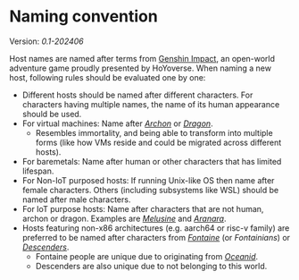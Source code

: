 # Naming convention

Version: *0.1-202406*

Host names are named after terms from [Genshin Impact](https://genshin.hoyoverse.com/en/), an open-world adventure game proudly presented by HoYoverse. When naming a new host, following rules should be evaluated one by one:

- Different hosts should be named after different characters. For characters having multiple names, the name of its human appearance should be used.
- For virtual machines: Name after [*Archon*](https://genshin-impact.fandom.com/wiki/The_Seven) or [*Dragon*](https://genshin-impact.fandom.com/wiki/Dragon).
  - Resembles immortality, and being able to transform into multiple forms (like how VMs reside and could be migrated across different hosts).
- For baremetals: Name after human or other characters that has limited lifespan.
- For Non-IoT purposed hosts: If running Unix-like OS then name after female characters. Others (including subsystems like WSL) should be named after male characters.
- For IoT purpose hosts: Name after characters that are not human, archon or dragon. Examples are [*Melusine*](https://genshin-impact.fandom.com/wiki/Melusine) and [*Aranara*](https://genshin-impact.fandom.com/wiki/Aranara).
- Hosts featuring non-x86 architectures (e.g. aarch64 or risc-v family) are preferred to be named after characters from [*Fontaine*](https://genshin-impact.fandom.com/wiki/Fontaine) (or *Fontainians*) or *[Descenders](https://genshin-impact.fandom.com/wiki/Descender)*.
  - Fontaine people are unique due to originating from [*Oceanid*](https://genshin-impact.fandom.com/wiki/Oceanid).
  - Descenders are also unique due to not belonging to this world.
